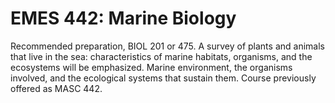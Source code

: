 # EMES 442: Marine Biology

Recommended preparation, BIOL 201 or 475. A survey of plants and animals that live in the sea: characteristics of marine habitats, organisms, and the ecosystems will be emphasized. Marine environment, the organisms involved, and the ecological systems that sustain them. Course previously offered as MASC 442.